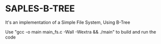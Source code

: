 # SAPLES-B-TREE
It's an implementation of a Simple File System, Using B-Tree

Use "gcc -o main main_fs.c -Wall -Wextra && ./main" to build and run the code
